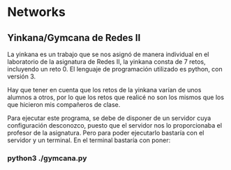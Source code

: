 # Networks
## Yinkana/Gymcana de Redes II
La yinkana es un trabajo que se nos asignó de manera individual en el laboratorio de la asignatura de Redes II, la yinkana consta de 7 retos, incluyendo un reto 0. El lenguaje de programación utilizado es python, con versión 3.

Hay que tener en cuenta que los retos de la yinkana varían de unos alumnos a otros, por lo que los retos que realicé no son los mismos que los que hicieron mis compañeros de clase.

Para ejecutar este programa, se debe de disponer de un servidor cuya configuración desconozco, puesto que el servidor nos lo proporcionaba el profesor de la asignatura. Pero para poder ejecutarlo bastaría con el servidor y un terminal. En el terminal bastaría con poner:
### python3 ./gymcana.py
